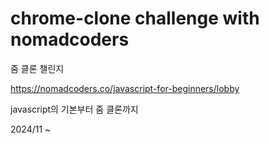# chrome-clone challenge with nomadcoders

줌 클론 챌린지

https://nomadcoders.co/javascript-for-beginners/lobby

javascript의 기본부터 줌 클론까지

2024/11 ~
